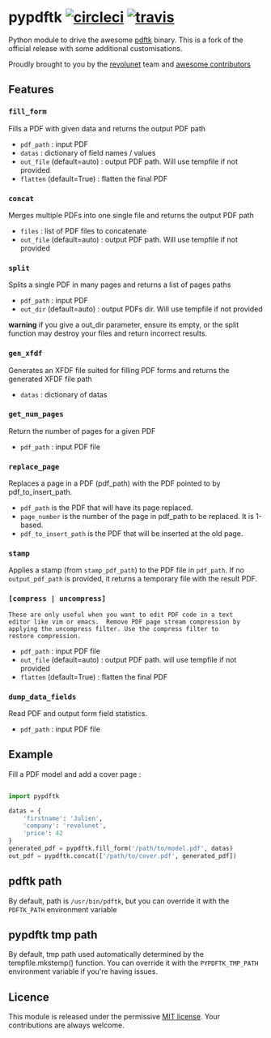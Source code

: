 # pypdftk [![circleci](https://circleci.com/gh/revolunet/pypdftk.svg?style=shield&circle-token=78ab3159527f865cf8ee850b3c1c9fcce8ccf631)](https://circleci.com/gh/revolunet/pypdftk) [![travis](https://travis-ci.org/yguarata/pypdftk.svg?branch=master)](https://travis-ci.org/yguarata/pypdftk)

Python module to drive the awesome [pdftk][0] binary. This is a fork of the official release with some additional customisations.

Proudly brought to you by the [revolunet][1] team and [awesome contributors](https://github.com/revolunet/pypdftk/graphs/contributors)


## Features

### `fill_form`
Fills a PDF with given data and returns the output PDF path
 - `pdf_path` : input PDF
 - `datas` : dictionary of field names / values
 - `out_file` (default=auto) : output PDF path. Will use tempfile if not provided
 - `flatten` (default=True) : flatten the final PDF

### `concat`
Merges multiple PDFs into one single file and returns the output PDF path
 - `files` : list of PDF files to concatenate
 - `out_file` (default=auto) : output PDF path. Will use tempfile if not provided

### `split`
Splits a single PDF in many pages and returns a list of pages paths
 - `pdf_path` : input PDF
 - `out_dir` (default=auto) : output PDFs dir. Will use tempfile if not provided

**warning** if you give a out_dir parameter, ensure its empty, or the split function may destroy your files and return incorrect results.

### `gen_xfdf`
Generates an XFDF file suited for filling PDF forms and returns the generated XFDF file path
 - `datas` : dictionary of datas

### `get_num_pages`
Return the number of pages for a given PDF
 - `pdf_path` : input PDF file

### `replace_page`
Replaces a page in a PDF (pdf_path) with the PDF pointed to by pdf_to_insert_path.
 - `pdf_path` is the PDF that will have its page replaced.
 - `page_number` is the number of the page in pdf_path to be replaced. It is 1-based.
 - `pdf_to_insert_path` is the PDF that will be inserted at the old page.

### `stamp`
Applies a stamp (from `stamp_pdf_path`) to the PDF file in `pdf_path`. If no `output_pdf_path` is provided, it returns a temporary file with the result PDF.

### `[compress | uncompress]`
    These are only useful when you want to edit PDF code in a text
    editor like vim or emacs.  Remove PDF page stream compression by
    applying the uncompress filter. Use the compress filter to
    restore compression.
 - `pdf_path` : input PDF file
 - `out_file` (default=auto) : output PDF path. will use tempfile if not provided
 - `flatten` (default=True) : flatten the final PDF

### `dump_data_fields`
Read PDF and output form field statistics.
 - `pdf_path` : input PDF file

## Example

Fill a PDF model and add a cover page :

```python

import pypdftk

datas = {
    'firstname': 'Julien',
    'company': 'revolunet',
    'price': 42
}
generated_pdf = pypdftk.fill_form('/path/to/model.pdf', datas)
out_pdf = pypdftk.concat(['/path/to/cover.pdf', generated_pdf])
```

## pdftk path

By default, path is `/usr/bin/pdftk`, but you can override it with the `PDFTK_PATH` environment variable

## pypdftk tmp path

By default, tmp path used automatically determined by the tempfile.mkstemp() function. 
You can override it with the `PYPDFTK_TMP_PATH` environment variable if you're having issues.

## Licence
This module is released under the permissive [MIT license](http://revolunet.mit-license.org). Your contributions are always welcome.


 [0]: http://www.pdflabs.com/tools/pdftk-the-pdf-toolkit/
 [1]: http://revolunet.com

